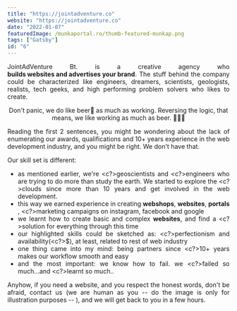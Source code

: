 ```yaml
---
title: "https://jointadventure.co"
website: "https://jointadventure.co"
date: "2022-01-07"
featuredImage: /munkaportal.ro/thumb-featured-munkap.png
tags: ["Gatsby"]
id: "6"
---
```


<style>
c{
  color: var(--accent-color);
  display: inline-block;
  font-weight: 700;
}
centered{
  text-align:center;
}
justify{
  text-align:justify;
}
    Img{
      border: solid 1px #fff;
    }
    Img:hover{
      border: solid 2px var(--accent-color);
    }

 </style>

<justify>

JointAdVenture Bt. is a creative agency who <c>builds websites and advertises your brand</c>. The stuff behind the company could be characterized like engineers, dreamers, scientists, geologists, realists, tech geeks, and high performing problem solvers who likes to create.

<center>  Don't panic, we do like beer🍻 as much as working. Reversing the logic, that means, we like working as much as beer. 🍺👨‍💻  </center>

Reading the first 2 sentences, you might be wondering about the lack of enumerating our awards, qualifications and 10+ years experience in the web development industry, and you might be right. We don't have that.

Our skill set is different:

- as mentioned earlier, we're <c?>geoscientists</c> and <c?>engineers</c> who are trying to do more than study the earth. We started to explore the <c?>clouds</c> since more than 10 years and get involved in the web development.
- this way we earned experience in creating <c>webshops</c>, <c>websites</c>, <c>portals</c>, <c?>marketing campaigns</c> on instagram, facebook and google
- we learnt how to create basic and complex <c>websites</c>, and find a <c?>solution</c> for everything through this time
- our highlighted skills could be sketched as: <c?>perfectionism</c> and availability(<c?>$</c>), at least, related to rest of web industry
- one thing came into my mind: being partners since <c?>10+</c> years makes our workflow smooth and easy
- and the most important: we know how to fail. we <c?>failed</c> so much...and <c?>learnt</c> so much..

Anyhow, if you need a website, and you respect the honest words, don't be afraid, contact us (we are human as you -- do the image is only for illustration purposes -- ), and we will get back to you in a few hours.

</justify>
